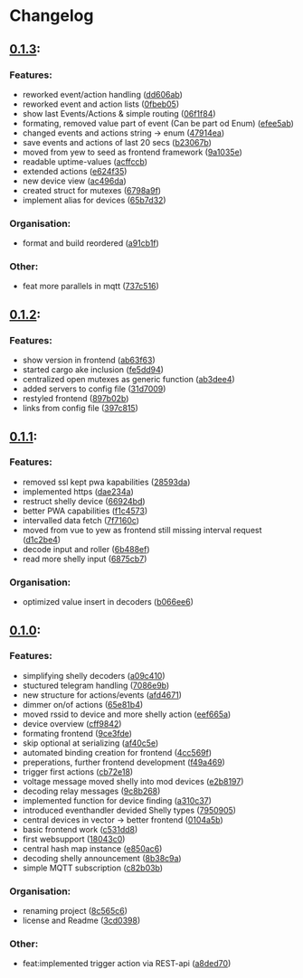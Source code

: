 # Changelog
## [0.1.3](https://github.com/pingoin-tech/fireplace/releases/tag/0.1.3):
### Features:
- reworked event/action handling ([dd606ab](https://github.com/pingoin-tech/fireplace/commit/dd606abf4780cdb908aa54e2f209a042c4cb66d2))
- reworked event and action lists ([0fbeb05](https://github.com/pingoin-tech/fireplace/commit/0fbeb056086032199416e3bd3919c2111cd4396f))
- show last Events/Actions & simple routing ([06f1f84](https://github.com/pingoin-tech/fireplace/commit/06f1f841002285171cf1fe1daca6ec03f1572f6e))
- formating, removed value part of event (Can be part od Enum) ([efee5ab](https://github.com/pingoin-tech/fireplace/commit/efee5ab5eaa875f1ee7f5ab9315021f4754ef6ed))
- changed events and actions string -> enum ([47914ea](https://github.com/pingoin-tech/fireplace/commit/47914ea4fa5581383789413625608bd9f66fe1a9))
- save events and actions of last 20 secs ([b23067b](https://github.com/pingoin-tech/fireplace/commit/b23067ba7497d073dd391fc83b0273276903b0e4))
- moved from yew to seed as frontend framework ([9a1035e](https://github.com/pingoin-tech/fireplace/commit/9a1035eaedb100359b3ea3ccf514aecd7b997c5c))
- readable uptime-values ([acffccb](https://github.com/pingoin-tech/fireplace/commit/acffccbb850e835366f34e6e832f8a908b95b648))
- extended actions ([e624f35](https://github.com/pingoin-tech/fireplace/commit/e624f35a00c926e7218f25d269770fc7ccfb0a8d))
- new device view ([ac496da](https://github.com/pingoin-tech/fireplace/commit/ac496da3c63d45225df5389b84a64b2ab2ac2c44))
- created struct for mutexes ([6798a9f](https://github.com/pingoin-tech/fireplace/commit/6798a9f4ee040d0d0baad8c094a363a1cb3ba871))
- implement alias for devices ([65b7d32](https://github.com/pingoin-tech/fireplace/commit/65b7d32f824979c336333347464aed5fdeeaa845))
### Organisation:
- format and build reordered ([a91cb1f](https://github.com/pingoin-tech/fireplace/commit/a91cb1f877389615b080e7bb2f6ee5e204f94f1d))
### Other:
- feat more parallels in mqtt ([737c516](https://github.com/pingoin-tech/fireplace/commit/737c516655f5f6c438002502e1f6749f97e38bfd))
## [0.1.2](https://github.com/pingoin-tech/fireplace/releases/tag/0.1.2):
### Features:
- show version in frontend ([ab63f63](https://github.com/pingoin-tech/fireplace/commit/ab63f6363483054ff4be2b64e6722e306028c0a6))
- started cargo ake inclusion ([fe5dd94](https://github.com/pingoin-tech/fireplace/commit/fe5dd94e997a1c70b99726d32856001c204af011))
- centralized open mutexes as generic function ([ab3dee4](https://github.com/pingoin-tech/fireplace/commit/ab3dee405af728df691d7f19a036b7d38688262e))
- added servers to config file ([31d7009](https://github.com/pingoin-tech/fireplace/commit/31d700972963d1fb95a34ea332a8dca6fedbf639))
- restyled frontend ([897b02b](https://github.com/pingoin-tech/fireplace/commit/897b02b8403be07cd0b04b01368a545e99091a30))
- links from config file ([397c815](https://github.com/pingoin-tech/fireplace/commit/397c815c527b92680c05746637ea3240ba627207))
## [0.1.1](https://github.com/pingoin-tech/fireplace/releases/tag/0.1.1):
### Features:
- removed ssl kept pwa kapabilities ([28593da](https://github.com/pingoin-tech/fireplace/commit/28593daffd17db7be0a79fbc5c24fcdafba2f63c))
- implemented https ([dae234a](https://github.com/pingoin-tech/fireplace/commit/dae234a39fb845ba53fa816f7fdb512bde8fc11b))
- restruct shelly device ([66924bd](https://github.com/pingoin-tech/fireplace/commit/66924bd8c14b8d93bbacd61b046669eea5502c78))
- better PWA capabilities ([f1c4573](https://github.com/pingoin-tech/fireplace/commit/f1c45738fa1228d3dbd70fdff40b324f4ec4bf40))
- intervalled data fetch ([7f7160c](https://github.com/pingoin-tech/fireplace/commit/7f7160c335ba59e7e88657e16fa3b59e3317f8ac))
- moved from vue to yew as frontend still missing interval request ([d1c2be4](https://github.com/pingoin-tech/fireplace/commit/d1c2be4b2c3a3708bd3d8456e16e98f6376d03da))
- decode input and roller ([6b488ef](https://github.com/pingoin-tech/fireplace/commit/6b488ef66c3731f079faa59906e1abc406421dac))
- read more shelly input ([6875cb7](https://github.com/pingoin-tech/fireplace/commit/6875cb7b2579c393d67e5c91945346f980020910))
### Organisation:
- optimized value insert in decoders ([b066ee6](https://github.com/pingoin-tech/fireplace/commit/b066ee60a22953178ba85e140b6d8fd391adbb71))
## [0.1.0](https://github.com/pingoin-tech/fireplace/releases/tag/0.1.0):
### Features:
- simplifying shelly decoders ([a09c410](https://github.com/pingoin-tech/fireplace/commit/a09c4100666082add9744300af1d182c8df8dc49))
- stuctured telegram handling ([7086e9b](https://github.com/pingoin-tech/fireplace/commit/7086e9bee41cd6945235392d12c3080552cb1c6e))
- new structure for actions/events ([afd4671](https://github.com/pingoin-tech/fireplace/commit/afd467193dfe0185d05ddcdc7e40ee086ad37da4))
- dimmer on/of actions ([65e81b4](https://github.com/pingoin-tech/fireplace/commit/65e81b4dc9cce8add8b89a1403542b420093d00e))
- moved rssid to device and more shelly action ([eef665a](https://github.com/pingoin-tech/fireplace/commit/eef665a573f49abc780ddc384ac7674680534962))
- device overview ([cff9842](https://github.com/pingoin-tech/fireplace/commit/cff9842e6e703a7fc44292093574469505649e69))
- formating frontend ([9ce3fde](https://github.com/pingoin-tech/fireplace/commit/9ce3fdee24168329a5b6efd3e0b23fcb07145329))
- skip optional at serializing ([af40c5e](https://github.com/pingoin-tech/fireplace/commit/af40c5e0141af249b3787656fd8a552014eea84f))
- automated binding creation for frontend ([4cc569f](https://github.com/pingoin-tech/fireplace/commit/4cc569f827cba4ef6b93ad810b5de35e6ba47317))
- preperations, further frontend development ([f49a469](https://github.com/pingoin-tech/fireplace/commit/f49a4694420cab34d61fc32bd9f7a84ee46b50aa))
- trigger first actions ([cb72e18](https://github.com/pingoin-tech/fireplace/commit/cb72e184e4df0d8670bf713c3bd1a405610118cf))
- voltage message moved shelly into mod devices ([e2b8197](https://github.com/pingoin-tech/fireplace/commit/e2b8197d174ea69d9d9750e065c06e9cd0df9a7b))
- decoding relay messages ([9c8b268](https://github.com/pingoin-tech/fireplace/commit/9c8b268330c2d3dcb174bdd01903b10e9ad8ffb1))
- implemented function for device finding ([a310c37](https://github.com/pingoin-tech/fireplace/commit/a310c37553728d181155b4f214d70fd91e221c19))
- introduced eventhandler devided Shelly types ([7950905](https://github.com/pingoin-tech/fireplace/commit/79509052c00216f9e7057eba8cceb9feea51bea4))
- central devices in vector -> better frontend ([0104a5b](https://github.com/pingoin-tech/fireplace/commit/0104a5b7576257d0102f14a326234765cd06fdb0))
- basic frontend work ([c531dd8](https://github.com/pingoin-tech/fireplace/commit/c531dd806119e16a765fdfaf48c416c89d53e8a3))
- first websupport ([18043c0](https://github.com/pingoin-tech/fireplace/commit/18043c0a8bd75e46d2d08d9f8a7837b0aefda47f))
- central hash map instance ([e850ac6](https://github.com/pingoin-tech/fireplace/commit/e850ac667dab6b8b1777facbc8a9792325c12246))
- decoding shelly announcement ([8b38c9a](https://github.com/pingoin-tech/fireplace/commit/8b38c9a3b86a36067a0a91432326524d8d05b026))
- simple MQTT subscription ([c82b03b](https://github.com/pingoin-tech/fireplace/commit/c82b03bece09fca3d99251ae8de68d2145bb173e))
### Organisation:
- renaming project ([8c565c6](https://github.com/pingoin-tech/fireplace/commit/8c565c66bfd7ff56aef5fe56c3c0bedae035205e))
- license and Readme ([3cd0398](https://github.com/pingoin-tech/fireplace/commit/3cd039850902a6dc2bc1cd96a9a9b4c4210675e8))
### Other:
- feat:implemented trigger action via REST-api ([a8ded70](https://github.com/pingoin-tech/fireplace/commit/a8ded705df0188d5471d6494f5a23941cd9d7f1d))
